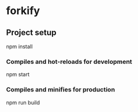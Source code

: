 # forkify

## Project setup
npm install

### Compiles and hot-reloads for development
npm start

### Compiles and minifies for production
npm run build
